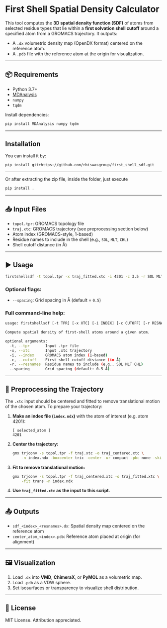 # First Shell Spatial Density Calculator

This tool computes the **3D spatial density function (SDF)** of atoms from selected residue types that lie within a **first solvation shell cutoff** around a specified atom from a GROMACS trajectory. It outputs:

* A `.dx` volumetric density map (OpenDX format) centered on the reference atom.
* A `.pdb` file with the reference atom at the origin for visualization.

---

## 📦 Requirements

* Python 3.7+
* [MDAnalysis](https://www.mdanalysis.org/)
* `numpy`
* `tqdm`

Install dependencies:

```bash
pip install MDAnalysis numpy tqdm
```
---
## Installation
You can install it by:
```bash
pip install git+https://github.com/rbiswasgroup/first_shell_sdf.git
```
---
Or after extracting the zip file, inside the folder, just execute
```bash
pip install .
```
---

## 📥 Input Files

* `topol.tpr`: GROMACS topology file
* `traj.xtc`: GROMACS trajectory (see preprocessing section below)
* Atom index (GROMACS-style, 1-based)
* Residue names to include in the shell (e.g., `SOL`, `MLT`, `CHL`)
* Shell cutoff distance (in Å)

---

## ▶️ Usage

```bash
firstshellsdf -t topol.tpr -x traj_fitted.xtc -i 4201 -c 3.5 -r SOL MLT CHL
```

### Optional flags:

* `--spacing`: Grid spacing in Å (default = `0.5`)

### Full command-line help:

```bash
usage: firstshellsdf [-t TPR] [-x XTC] [-i INDEX] [-c CUTOFF] [-r RESNAMES [RESNAMES ...]] [--spacing SPACING]

Compute spatial density of first-shell atoms around a given atom.

optional arguments:
  -t, --tpr       Input .tpr file
  -x, --xtc       Input .xtc trajectory
  -i, --index     GROMACS atom index (1-based)
  -c, --cutoff    First shell cutoff distance (in Å)
  -r, --resnames  Residue names to include (e.g., SOL MLT CHL)
  --spacing       Grid spacing (default: 0.5 Å)
```

---

## 🔄 Preprocessing the Trajectory

The `.xtc` input should be centered and fitted to remove translational motion of the chosen atom. To prepare your trajectory:

1. **Make an index file (`index.ndx`)** with the atom of interest (e.g. atom 4201):

   ```
   [ selected_atom ]
   4201
   ```

2. **Center the trajectory:**

   ```bash
   gmx trjconv -s topol.tpr -f traj.xtc -o traj_centered.xtc \
       -n index.ndx -boxcenter tric -center -ur compact -pbc none -skip 10
   ```

3. **Fit to remove translational motion:**

   ```bash
   gmx trjconv -s topol.tpr -f traj_centered.xtc -o traj_fitted.xtc \
       -fit trans -n index.ndx
   ```

4. **Use `traj_fitted.xtc` as the input to this script.**

---

## 📤 Outputs

* `sdf_<index>_<resnames>.dx`: Spatial density map centered on the reference atom
* `center_atom_<index>.pdb`: Reference atom placed at origin (for alignment)

---

## 🖼 Visualization

1. Load `.dx` into **VMD**, **ChimeraX**, or **PyMOL** as a volumetric map.
2. Load `.pdb` as a VDW sphere.
3. Set isosurfaces or transparency to visualize shell distribution.

---

## 📄 License

MIT License. Attribution appreciated.

